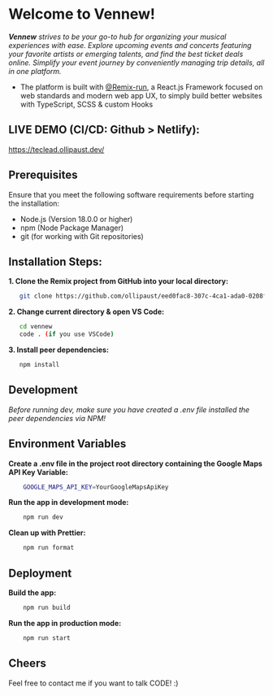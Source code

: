 # Welcome to Vennew!

**_Vennew_** _strives to be your go-to hub for organizing your musical experiences with ease. Explore upcoming events and concerts featuring your favorite artists or emerging talents, and find the best ticket deals online. Simplify your event journey by conveniently managing trip details, all in one platform._

- The platform is built with [@Remix-run](https://remix.run/docs), a React.js Framework focused on web standards and modern web app UX, to simply build better websites with TypeScript, SCSS & custom Hooks

## LIVE DEMO (CI/CD: Github > Netlify):

https://teclead.ollipaust.dev/

## Prerequisites

Ensure that you meet the following software requirements before starting the installation:

- Node.js (Version 18.0.0 or higher)
- npm (Node Package Manager)
- git (for working with Git repositories)

## Installation Steps:

**1. Clone the Remix project from GitHub into your local directory:**


```sh
   git clone https://github.com/ollipaust/eed0fac8-307c-4ca1-ada0-0208f20bd75b.git vennew
```

**2. Change current directory & open VS Code:**
```sh
   cd vennew
   code . (if you use VSCode)
```

**3. Install peer dependencies:**
```sh
   npm install
```

## Development

*Before running dev, make sure you have created a .env file installed the peer dependencies via NPM!*

## Environment Variables

**Create a .env file in the project root directory containing the Google Maps API Key Variable:**

```sh
    GOOGLE_MAPS_API_KEY=YourGoogleMapsApiKey
```

**Run the app in development mode:**

```sh
    npm run dev
```

**Clean up with Prettier:**

```sh
    npm run format
```

## Deployment

**Build the app:**

```sh
    npm run build
```

**Run the app in production mode:**

```sh
    npm run start
```

## Cheers

Feel free to contact me if you want to talk CODE! :)
